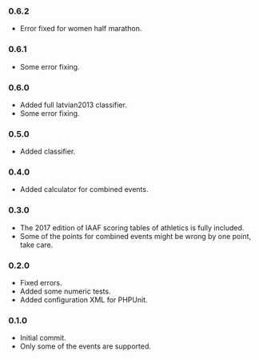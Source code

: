 ### 0.6.2
 - Error fixed for women half marathon.

### 0.6.1
 - Some error fixing.

### 0.6.0
 - Added full latvian2013 classifier.
 - Some error fixing.

### 0.5.0
 - Added classifier.
 
### 0.4.0
 - Added calculator for combined events.

### 0.3.0
 - The 2017 edition of IAAF scoring tables of athletics is fully included.
 - Some of the points for combined events might be wrong by one point, take care.
 
### 0.2.0
 - Fixed errors.
 - Added some numeric tests.
 - Added configuration XML for PHPUnit.

### 0.1.0
 - Initial commit.
 - Only some of the events are supported.
